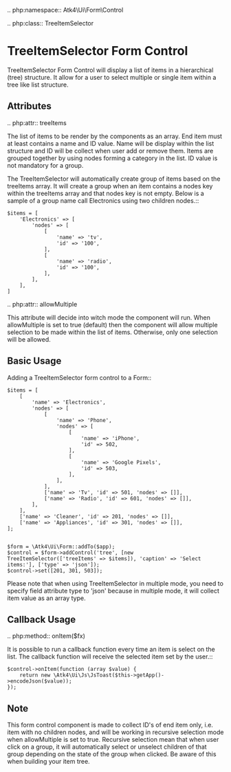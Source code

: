 .. php:namespace:: Atk4\Ui\Form\Control

.. php:class:: TreeItemSelector

# TreeItemSelector Form Control

TreeItemSelector Form Control will display a list of items in a hierarchical (tree) structure. It allow for a user to select multiple
or single item within a tree like list structure.

## Attributes

.. php:attr:: treeItems

The list of items to be render by the components as an array. End item must at least contains a name and ID value. Name will be display
within the list structure and ID will be collect when user add or remove them.
Items are grouped together by using nodes forming a category in the list. ID value is not mandatory for a group.

The TreeItemSelector will automatically create group of items based on the treeItems array. It will create a group when an item contains a nodes key within
the treeItems array and that nodes key is not empty. Below is a sample of a group name call Electronics using two children nodes.::

```
$items = [
    'Electronics' => [
        'nodes' => [
            [
                'name' => 'tv',
                'id' => '100',
            ],
            [
                'name' => 'radio',
                'id' => '100',
            ],
        ],
    ],
]
```

.. php:attr:: allowMultiple

This attribute will decide into witch mode the component will run. When allowMultiple is set to true (default) then
the component will allow multiple selection to be made within the list of items. Otherwise, only one selection
will be allowed.

## Basic Usage

Adding a TreeItemSelector form control to a Form::

```
$items = [
    [
        'name' => 'Electronics',
        'nodes' => [
            [
                'name' => 'Phone',
                'nodes' => [
                    [
                        'name' => 'iPhone',
                        'id' => 502,
                    ],
                    [
                        'name' => 'Google Pixels',
                        'id' => 503,
                    ],
                ],
            ],
            ['name' => 'Tv', 'id' => 501, 'nodes' => []],
            ['name' => 'Radio', 'id' => 601, 'nodes' => []],
        ],
    ],
    ['name' => 'Cleaner', 'id' => 201, 'nodes' => []],
    ['name' => 'Appliances', 'id' => 301, 'nodes' => []],
];


$form = \Atk4\Ui\Form::addTo($app);
$control = $form->addControl('tree', [new TreeItemSelector(['treeItems' => $items]), 'caption' => 'Select items:'], ['type' => 'json']);
$control->set([201, 301, 503]);
```

Please note that when using TreeItemSelector in multiple mode, you need to specify field attribute type to 'json'
because in multiple mode, it will collect item value as an array type.

## Callback Usage

.. php:method:: onItem($fx)

It is possible to run a callback function every time an item is select on the list. The callback function will receive the selected item
set by the user.::

```
$control->onItem(function (array $value) {
    return new \Atk4\Ui\Js\JsToast($this->getApp()->encodeJson($value));
});
```

## Note

This form control component is made to collect ID's of end item only, i.e. item with no children nodes, and will be working in recursive selection
mode when allowMultiple is set to true. Recursive selection mean that when user click on a group, it will automatically select or unselect children
of that group depending on the state of the group when clicked. Be aware of this when building your item tree.
